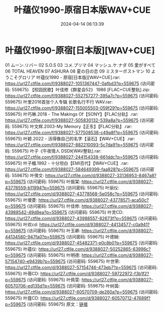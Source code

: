 ﻿---
title: 叶蕴仪1990-原宿日本版WAV+CUE
date: 2024-04-14 06:13:39
categories: WAV车载音乐、镜像
tags: 华语中文
---
# 叶蕴仪1990-原宿[日本版][WAV+CUE]

01 ムーン.リバー
02 S.O.S
03 コメ.プリマ
04 マッシュ.ケ.ナダ
05 愛がすべて
06 TOTAL HEAVEN
07 ASHURA
08 夏の日の恋
09 ミスターポストマン
10 ようこそグロリア
叶蕴仪1990 - 原宿[日本版][WAV+CUE].rar: https://url27.ctfile.com/f/9388027-1051367447-0afbd3?p=559675
(访问密码: 559675)
【校园民歌】叶佳修《群星会52》 1986 [FLAC+CUE整轨].zip: https://url27.ctfile.com/f/9388027-552757277-395a7c?p=559675
(访问密码: 559675)
叶里2016首张个人专辑 长歌名行不行 WAV.rar: https://url27.ctfile.com/f/9388027-155005503-059f29?p=559675
(访问密码: 559675)
叶巧琳.2018 - The Makings Of【SONY】【FLAC分轨】.rar: https://url27.ctfile.com/f/9388027-505830132-539a8a?p=559675
(访问密码: 559675)
叶文辉.2003-My Memory【正东】【FLAC分轨】.rar: https://url27.ctfile.com/f/9388027-577508538-c49a8f?p=559675
(访问密码: 559675)
叶颖.2022 - 活得像自己的名字【滚石】【WAV+CUE】.rar: https://url27.ctfile.com/f/9388027-882210093-5c7da9?p=559675
(访问密码: 559675)
叶子《午夜情人 DSD》[WAV整轨].rar: https://url27.ctfile.com/f/9388027-244154338-661ddc?p=559675
(访问密码: 559675)
叶子楣.1992 - 十分坦白【EMI百代】【WAV+CUE】.rar: https://url27.ctfile.com/f/9388027-584649399-faa928?p=559675
(访问密码: 559675)
叶倩文: https://url27.ctfile.com/d/9388027-33136953-8467a8?p=559675
(访问密码: 559675)
叶振棠: https://url27.ctfile.com/d/9388027-43778559-b11994?p=559675
(访问密码: 559675)
叶丽仪: https://url27.ctfile.com/d/9388027-43778568-5e058c?p=559675
(访问密码: 559675)
叶瑷菱: https://url27.ctfile.com/d/9388027-43778571-aca50c?p=559675
(访问密码: 559675)
叶佳修: https://url27.ctfile.com/d/9388027-43988542-49d8ea?p=559675
(访问密码: 559675)
叶灵CD: https://url27.ctfile.com/d/9388027-43988557-82673f?p=559675
(访问密码: 559675)
叶欢cd: https://url27.ctfile.com/d/9388027-44134577-c0a941?p=559675
(访问密码: 559675)
叶玉卿: https://url27.ctfile.com/d/9388027-44134580-947fa0?p=559675
(访问密码: 559675)
叶德娴: https://url27.ctfile.com/d/9388027-45482371-e0c8b0?p=559675
(访问密码: 559675)
叶蕴仪: https://url27.ctfile.com/d/9388027-50252865-63996c?p=559675
(访问密码: 559675)
叶明德: https://url27.ctfile.com/d/9388027-57154740-e9439b?p=559675
(访问密码: 559675)
叶世荣: https://url27.ctfile.com/d/9388027-57154746-473eb7?p=559675
(访问密码: 559675)
叶蓓CD: https://url27.ctfile.com/d/9388027-59722972-f3b1f2?p=559675
(访问密码: 559675)
叶佩雯: https://url27.ctfile.com/d/9388027-60570706-ed135d?p=559675
(访问密码: 559675)
叶树茵: https://url27.ctfile.com/d/9388027-60570709-de260a?p=559675
(访问密码: 559675)
叶蔻CD: https://url27.ctfile.com/d/9388027-60570712-47689f?p=559675
(访问密码: 559675)
原文：[链接](https://blog.sina.com.cn/s/blog_1647c7e760103154z.html)